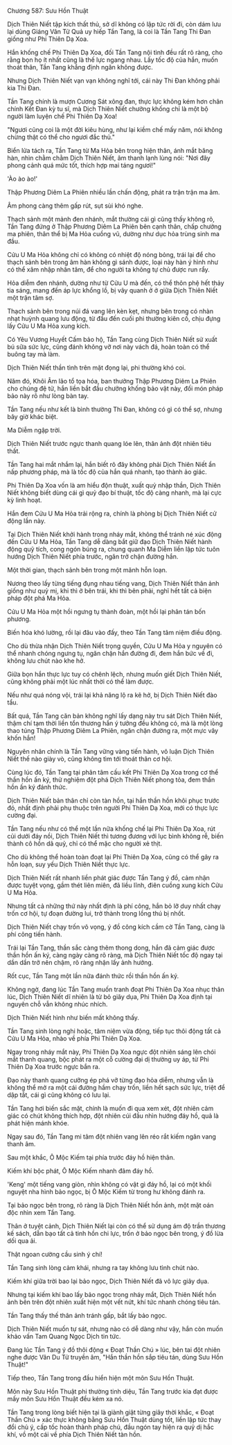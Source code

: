 




Chương 587: Sưu Hồn Thuật


Dịch Thiên Niết tập kích thất thủ, sở dĩ không có lập tức rời đi, còn dám lưu lại dùng Giáng Vân Tử Quả uy hiếp Tần Tang, là coi là Tần Tang Thi Đan giống như Phi Thiên Dạ Xoa.

Hắn khống chế Phi Thiên Dạ Xoa, đối Tần Tang nội tình đều rất rõ ràng, cho rằng bọn họ ít nhất cũng là thế lực ngang nhau. Lấy tốc độ của hắn, muốn thoát thân, Tần Tang khẳng định ngăn không được.

Nhưng Dịch Thiên Niết vạn vạn không nghĩ tới, cái này Thi Đan không phải kia Thi Đan.

Tần Tang chính là mượn Cương Sát xông đan, thực lực không kém hơn chân chính Kết Đan kỳ tu sĩ, mà Dịch Thiên Niết chưởng khống chỉ là một bộ người làm luyện chế Phi Thiên Dạ Xoa!

"Ngươi cũng coi là một đời kiêu hùng, như lại kiềm chế mấy năm, nói không chừng thật có thể cho ngươi đắc thủ."

Biển lửa tách ra, Tần Tang từ Ma Hỏa bên trong hiện thân, ánh mắt băng hàn, nhìn chằm chằm Dịch Thiên Niết, âm thanh lạnh lùng nói: "Nơi đây phong cảnh quá mức tốt, thích hợp mai táng ngươi!"

'Ào ào ào!'

Thập Phương Diêm La Phiên nhiều lần chấn động, phát ra trận trận ma âm.

Âm phong càng thêm gấp rút, sụt sùi khó nghe.

Thạch sảnh một mảnh đen nhánh, mắt thường cái gì cũng thấy không rõ, Tần Tang đứng ở Thập Phương Diêm La Phiên bên cạnh thân, chấp chưởng ma phiên, thân thể bị Ma Hỏa cuồng vũ, dường như dục hỏa trùng sinh ma đầu.

Cửu U Ma Hỏa không chỉ có không có nhiệt độ nóng bỏng, trái lại để cho thạch sảnh bên trong âm hàn không gì sánh được, loại này hàn ý hình như có thể xâm nhập nhân tâm, để cho người ta không tự chủ được run rẩy.

Hỏa diễm đen nhánh, dường như từ Cửu U mà đến, có thể thôn phệ hết thảy tia sáng, mang đến áp lực khổng lồ, bị vây quanh ở ở giữa Dịch Thiên Niết một trận tâm sợ.

Thạch sảnh bên trong núi đá vang lên kèn kẹt, nhưng bên trong có nhàn nhạt huỳnh quang lưu động, từ đầu đến cuối phi thường kiên cố, chịu đựng lấy Cửu U Ma Hỏa xung kích.

Có Yêu Vương Huyết Cấm bảo hộ, Tần Tang cùng Dịch Thiên Niết sử xuất bú sữa sức lực, cũng đánh không vỡ nơi này vách đá, hoàn toàn có thể buông tay mà làm.

Dịch Thiên Niết thần tình trên mặt đọng lại, phi thường khó coi.

Năm đó, Khôi Âm lão tổ tọa hóa, ban thưởng Thập Phương Diêm La Phiên cho chúng đệ tử, hắn liền bắt đầu chưởng khống bảo vật này, đối món pháp bảo này rõ như lòng bàn tay.

Tần Tang nếu như kết là bình thường Thi Đan, không có gì có thể sợ, nhưng bây giờ khác biệt.

Ma Diễm ngập trời.

Dịch Thiên Niết trước ngực thanh quang lóe lên, thân ảnh đột nhiên tiêu thất.

Tần Tang hai mắt nhắm lại, hắn biết rõ đây không phải Dịch Thiên Niết ẩn nấp phương pháp, mà là tốc độ của hắn quá nhanh, tạo thành ảo giác.

Phi Thiên Dạ Xoa vốn là am hiểu độn thuật, xuất quỷ nhập thần, Dịch Thiên Niết không biết dùng cái gì quỷ đạo bí thuật, tốc độ càng nhanh, mà lại cực kỳ linh hoạt.

Hắn đem Cửu U Ma Hỏa trải rộng ra, chính là phòng bị Dịch Thiên Niết cử động lần này.

Tại Dịch Thiên Niết khởi hành trong nháy mắt, không thể tránh né xúc động đến Cửu U Ma Hỏa, Tần Tang dễ dàng bắt giữ đạo Dịch Thiên Niết hành động quỹ tích, cong ngón búng ra, chung quanh Ma Diễm liền lập tức tuôn hướng Dịch Thiên Niết phía trước, ngăn trở chặn đường hắn.

Một thời gian, thạch sảnh bên trong một mãnh hỗn loạn.

Nương theo lấy từng tiếng đụng nhau tiếng vang, Dịch Thiên Niết thân ảnh giống như quỷ mị, khi thì ở bên trái, khi thì bên phải, nghĩ hết tất cả biện pháp đột phá Ma Hỏa.

Cửu U Ma Hỏa một hồi ngưng tụ thành đoàn, một hồi lại phân tán bốn phương.

Biến hóa khó lường, rồi lại đâu vào đấy, theo Tần Tang tâm niệm điều động.

Cho dù thừa nhận Dịch Thiên Niết trọng quyền, Cửu U Ma Hỏa y nguyên có thể nhanh chóng ngưng tụ, ngăn chặn hắn đường đi, đem hắn bức về đi, không lưu chút nào khe hở.

Giữa bọn hắn thực lực tuy có chênh lệch, nhưng muốn giết Dịch Thiên Niết, cũng không phải một lúc nhất thời có thể làm được.

Nếu như quá nóng vội, trái lại khả năng lộ ra kẽ hở, bị Dịch Thiên Niết đào tẩu.

Bất quá, Tần Tang căn bản không nghĩ lấy dạng này tru sát Dịch Thiên Niết, thậm chí tạm thời liền tổn thương hắn ý tưởng đều không có, mà là một lòng thao túng Thập Phương Diêm La Phiên, ngăn chặn đường ra, một mực vây khốn hắn!

Nguyên nhân chính là Tần Tang vững vàng tiến hành, vô luận Dịch Thiên Niết thế nào giày vò, cũng không tìm tới thoát thân cơ hội.

Cùng lúc đó, Tần Tang tại phân tâm cấu kết Phi Thiên Dạ Xoa trong cơ thể thần hồn ấn ký, thử nghiệm đột phá Dịch Thiên Niết phong tỏa, đem thần hồn ấn ký đánh thức.

Dịch Thiên Niết bản thân chỉ còn tàn hồn, tại hắn thần hồn khôi phục trước đó, nhất định phải phụ thuộc trên người Phi Thiên Dạ Xoa, mới có thực lực cường đại.

Tần Tang nếu như có thể một lần nữa khống chế lại Phi Thiên Dạ Xoa, rút củi dưới đáy nồi, Dịch Thiên Niết thì tương đương với lục bình không rễ, biến thành cô hồn dã quỷ, chỉ có thể mặc cho người xẻ thịt.

Cho dù không thể hoàn toàn đoạt lại Phi Thiên Dạ Xoa, cũng có thể gây ra hỗn loạn, suy yếu Dịch Thiên Niết thực lực.

Dịch Thiên Niết rất nhanh liền phát giác được Tần Tang ý đồ, cảm nhận được tuyệt vọng, gầm thét liên miên, đã liều lĩnh, điên cuồng xung kích Cửu U Ma Hỏa.

Nhưng tất cả những thứ này nhất định là phí công, hắn bỏ lỡ duy nhất chạy trốn cơ hội, tự đoạn đường lui, trở thành trong lồng thú bị nhốt.

Dịch Thiên Niết chạy trốn vô vọng, ý đồ công kích cầm cờ Tần Tang, càng là phí công tiến hành.

Trái lại Tần Tang, thần sắc càng thêm thong dong, hắn đã cảm giác được thần hồn ấn ký, càng ngày càng rõ ràng, mà Dịch Thiên Niết tốc độ ngay tại dần dần trở nên chậm, rõ ràng nhận lấy ảnh hưởng.

Rốt cục, Tần Tang một lần nữa đánh thức rồi thần hồn ấn ký.

Không ngờ, đang lúc Tần Tang muốn tranh đoạt Phi Thiên Dạ Xoa nhục thân lúc, Dịch Thiên Niết dĩ nhiên là từ bỏ giãy dụa, Phi Thiên Dạ Xoa định tại nguyên chỗ vẫn không nhúc nhích.

Dịch Thiên Niết hình như biến mất không thấy.

Tần Tang sinh lòng nghi hoặc, tâm niệm vừa động, tiếp tục thôi động tất cả Cửu U Ma Hỏa, nhào về phía Phi Thiên Dạ Xoa.

Ngay trong nháy mắt này, Phi Thiên Dạ Xoa ngực đột nhiên sáng lên chói mắt thanh quang, bộc phát ra một cỗ cường đại dị thường uy áp, từ Phi Thiên Dạ Xoa trước ngực bắn ra.

Đạo này thanh quang cưỡng ép phá vỡ từng đạo hỏa diễm, nhưng vẫn là không thể mở ra một cái đường hầm chạy trốn, liền hết sạch sức lực, triệt để dập tắt, cái gì cũng không có lưu lại.

Tần Tang hơi biến sắc mặt, chính là muốn đi qua xem xét, đột nhiên cảm giác có chút không thích hợp, đột nhiên cúi đầu nhìn hướng đáy hồ, quả là phát hiện mánh khóe.

Ngay sau đó, Tần Tang mi tâm đột nhiên vang lên réo rắt kiếm ngân vang thanh âm.

Sau một khắc, Ô Mộc Kiếm tại phía trước đáy hồ hiện thân.

Kiếm khí bộc phát, Ô Mộc Kiếm nhanh đâm đáy hồ.

'Keng' một tiếng vang giòn, nhìn không có vật gì đáy hồ, lại có một khối nguyệt nha hình bảo ngọc, bị Ô Mộc Kiếm từ trong hư không đánh ra.

Tại bảo ngọc bên trong, rõ ràng là Dịch Thiên Niết hồn ảnh, một mặt oán độc nhìn xem Tần Tang.

Thân ở tuyệt cảnh, Dịch Thiên Niết lại còn có thể sử dụng ám độ trần thương kế sách, dẫn bạo tất cả tinh hồn chi lực, trốn ở bảo ngọc bên trong, ý đồ lừa dối qua ải.

Thật ngoan cường cầu sinh ý chí!

Tần Tang sinh lòng cảm khái, nhưng ra tay không lưu tình chút nào.

Kiếm khí giữa trời bao lại bảo ngọc, Dịch Thiên Niết đã vô lực giãy dụa.

Nhưng tại kiếm khí bao lấy bảo ngọc trong nháy mắt, Dịch Thiên Niết hồn ảnh bên trên đột nhiên xuất hiện một vết nứt, khí tức nhanh chóng tiêu tán.

Tần Tang thấy thế thân ảnh tránh gấp, bắt lấy bảo ngọc.

Dịch Thiên Niết muốn tự sát, nhưng nào có dễ dàng như vậy, hắn còn muốn khảo vấn Tam Quang Ngọc Dịch tin tức.

Đang lúc Tần Tang ý đồ thôi động « Đoạt Thần Chú » lúc, bên tai đột nhiên nghe được Vân Du Tử truyền âm, "Hắn thần hồn sắp tiêu tán, dùng Sưu Hồn Thuật!"

Tiếp theo, Tần Tang trong đầu hiển hiện một môn Sưu Hồn Thuật.

Môn này Sưu Hồn Thuật phi thường tinh diệu, Tần Tang trước kia đạt được mấy môn Sưu Hồn Thuật đều kém xa nó.

Tần Tang trong lòng biết hiện tại là giành giật từng giây thời khắc, « Đoạt Thần Chú » xác thực không bằng Sưu Hồn Thuật dùng tốt, liền lập tức thay đổi chủ ý, cấp tốc hoàn thành pháp chú, đầu ngón tay hiện ra quỷ dị hắc khí, vồ một cái về phía Dịch Thiên Niết tàn hồn.




